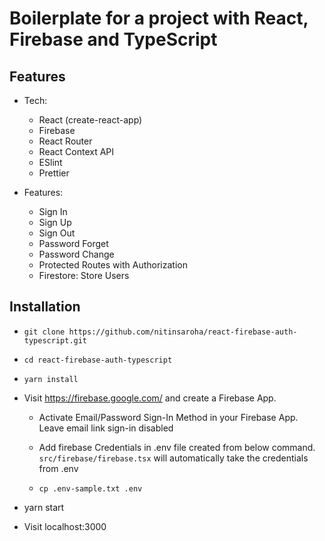 # Boilerplate for a project with React, Firebase and TypeScript

## Features
* Tech:

  * React (create-react-app)
  * Firebase
  * React Router
  * React Context API
  * ESlint
  * Prettier

* Features:

  * Sign In
  * Sign Up
  * Sign Out
  * Password Forget
  * Password Change
  * Protected Routes with Authorization
  * Firestore: Store Users
  
## Installation
* `git clone https://github.com/nitinsaroha/react-firebase-auth-typescript.git`
* `cd react-firebase-auth-typescript`
* `yarn install`
* Visit https://firebase.google.com/ and create a Firebase App.

  * Activate Email/Password Sign-In Method in your Firebase App. Leave email link sign-in disabled
  * Add firebase Credentials in .env file created from below command. `src/firebase/firebase.tsx` will automatically take the credentials from .env

  * `cp .env-sample.txt .env`
* yarn start
* Visit localhost:3000